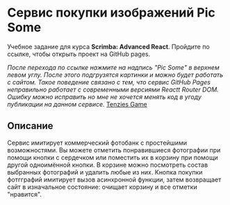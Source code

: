 # Сервис покупки изображений Pic Some

Учебное задание для курса **Scrimba: Advanced React**. Пройдите по ссылке, чтобы открыть проект на GitHub pages.

*После перехода по ссылке нажмите на надпись "Pic Some" в верхнем левом углу. После этого подгрузятся картинки и можно будет работать с сайтом. Такое поведение связано с тем, что сервис GitHub Pages неправильно работает с современными версиями Reactt Router DOM. Ошибку можно исправить но мне не хочется менять код в угоду публикации на данном сервисе.*
[Tenzies Game](https://yanzhura.github.io/pic-some)


## Описание



Сервис имитирует коммерческий фотобанк с простейшими возможностями. Вы можете отметить понравившиеся фотографии при помощи кнопки с сердечком или поместить их в корзину при помощи другой одноимённой кнопки. В корзине можно посмотреть состав выбранных фотографий и удалить любые из них. Кнопка покупки фотгграфий имитирует вызов асинхронной функции, затем возвращает сайт в изначальное состояние: очищает корзину и все отметки "нравится".
